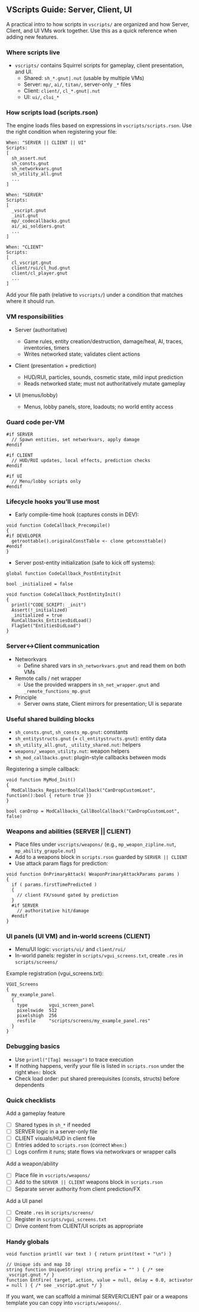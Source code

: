 ## VScripts Guide: Server, Client, UI

A practical intro to how scripts in `vscripts/` are organized and how Server, Client, and UI VMs work together. Use this as a quick reference when adding new features.

### Where scripts live

- `vscripts/` contains Squirrel scripts for gameplay, client presentation, and UI.
  - Shared: `sh_*.gnut|.nut` (usable by multiple VMs)
  - Server: `mp/`, `ai/`, `titan/`, server-only `_*` files
  - Client: `client/`, `cl_*.gnut|.nut`
  - UI: `ui/`, `clui_*`

### How scripts load (scripts.rson)

The engine loads files based on expressions in `vscripts/scripts.rson`. Use the right condition when registering your file:

```text
When: "SERVER || CLIENT || UI"
Scripts:
[
  sh_assert.nut
  sh_consts.gnut
  sh_networkvars.gnut
  sh_utility_all.gnut
  ...
]

When: "SERVER"
Scripts:
[
  _vscript.gnut
  _init.gnut
  mp/_codecallbacks.gnut
  ai/_ai_soldiers.gnut
  ...
]

When: "CLIENT"
Scripts:
[
  cl_vscript.gnut
  client/rui/cl_hud.gnut
  client/cl_player.gnut
  ...
]
```

Add your file path (relative to `vscripts/`) under a condition that matches where it should run.

### VM responsibilities

- Server (authoritative)
  - Game rules, entity creation/destruction, damage/heal, AI, traces, inventories, timers
  - Writes networked state; validates client actions

- Client (presentation + prediction)
  - HUD/RUI, particles, sounds, cosmetic state, mild input prediction
  - Reads networked state; must not authoritatively mutate gameplay

- UI (menus/lobby)
  - Menus, lobby panels, store, loadouts; no world entity access

### Guard code per-VM

```nut
#if SERVER
  // Spawn entities, set networkvars, apply damage
#endif

#if CLIENT
  // HUD/RUI updates, local effects, prediction checks
#endif

#if UI
  // Menu/lobby scripts only
#endif
```

### Lifecycle hooks you’ll use most

- Early compile-time hook (captures consts in DEV):
```nut
void function CodeCallback_Precompile()
{
#if DEVELOPER
  getroottable().originalConstTable <- clone getconsttable()
#endif
}
```

- Server post-entity initialization (safe to kick off systems):
```nut
global function CodeCallback_PostEntityInit

bool _initialized = false

void function CodeCallback_PostEntityInit()
{
  printl("CODE_SCRIPT: _init")
  Assert(!_initialized)
  _initialized = true
  RunCallbacks_EntitiesDidLoad()
  FlagSet("EntitiesDidLoad")
}
```

### Server↔Client communication

- Networkvars
  - Define shared vars in `sh_networkvars.gnut` and read them on both VMs
- Remote calls / net wrapper
  - Use the provided wrappers in `sh_net_wrapper.gnut` and `_remote_functions_mp.gnut`
- Principle
  - Server owns state, Client mirrors for presentation; UI is separate

### Useful shared building blocks

- `sh_consts.gnut`, `sh_consts_mp.gnut`: constants
- `sh_entitystructs.gnut` (+ `cl_entitystructs.gnut`): entity data
- `sh_utility_all.gnut`, `_utility_shared.nut`: helpers
- `weapons/_weapon_utility.nut`: weapon helpers
- `sh_mod_callbacks.gnut`: plugin-style callbacks between mods

Registering a simple callback:
```nut
void function MyMod_Init()
{
  ModCallbacks_RegisterBoolCallback("CanDropCustomLoot", function():bool { return true })
}

bool canDrop = ModCallbacks_CallBoolCallback("CanDropCustomLoot", false)
```

### Weapons and abilities (SERVER || CLIENT)

- Place files under `vscripts/weapons/` (e.g., `mp_weapon_zipline.nut`, `mp_ability_grapple.nut`)
- Add to a weapons block in `scripts.rson` guarded by `SERVER || CLIENT`
- Use attack param flags for prediction:
```nut
void function OnPrimaryAttack( WeaponPrimaryAttackParams params )
{
  if ( params.firstTimePredicted )
  {
    // client FX/sound gated by prediction
  }
  #if SERVER
    // authoritative hit/damage
  #endif
}
```

### UI panels (UI VM) and in-world screens (CLIENT)

- Menu/UI logic: `vscripts/ui/` and `client/rui/`
- In-world panels: register in `scripts/vgui_screens.txt`, create `.res` in `scripts/screens/`

Example registration (vgui_screens.txt):
```text
VGUI_Screens
{
  my_example_panel
  {
    type        vgui_screen_panel
    pixelswide  512
    pixelshigh  256
    resfile     "scripts/screens/my_example_panel.res"
  }
}
```

### Debugging basics

- Use `printl("[Tag] message")` to trace execution
- If nothing happens, verify your file is listed in `scripts.rson` under the right `When:` block
- Check load order: put shared prerequisites (consts, structs) before dependents

### Quick checklists

Add a gameplay feature
- [ ] Shared types in `sh_*` if needed
- [ ] SERVER logic in a server-only file
- [ ] CLIENT visuals/HUD in client file
- [ ] Entries added to `scripts.rson` (correct `When:`)
- [ ] Logs confirm it runs; state flows via networkvars or wrapper calls

Add a weapon/ability
- [ ] Place file in `vscripts/weapons/`
- [ ] Add to the `SERVER || CLIENT` weapons block in `scripts.rson`
- [ ] Separate server authority from client prediction/FX

Add a UI panel
- [ ] Create `.res` in `scripts/screens/`
- [ ] Register in `scripts/vgui_screens.txt`
- [ ] Drive content from CLIENT/UI scripts as appropriate

### Handy globals

```nut
void function printl( var text ) { return print(text + "\n") }

// Unique ids and map IO
string function UniqueString( string prefix = "" ) { /* see _vscript.gnut */ }
function EntFire( target, action, value = null, delay = 0.0, activator = null ) { /* see _vscript.gnut */ }
```

If you want, we can scaffold a minimal SERVER/CLIENT pair or a weapons template you can copy into `vscripts/weapons/`.
